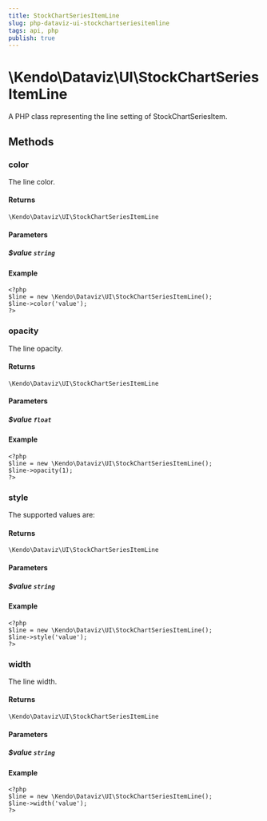 ```yaml
---
title: StockChartSeriesItemLine
slug: php-dataviz-ui-stockchartseriesitemline
tags: api, php
publish: true
---
```


# \Kendo\Dataviz\UI\StockChartSeriesItemLine

A PHP class representing the line setting of StockChartSeriesItem.


## Methods

### color
The line color.

#### Returns
`\Kendo\Dataviz\UI\StockChartSeriesItemLine`

#### Parameters

##### $value `string`



#### Example 
    <?php
    $line = new \Kendo\Dataviz\UI\StockChartSeriesItemLine();
    $line->color('value');
    ?>

### opacity
The line opacity.

#### Returns
`\Kendo\Dataviz\UI\StockChartSeriesItemLine`

#### Parameters

##### $value `float`



#### Example 
    <?php
    $line = new \Kendo\Dataviz\UI\StockChartSeriesItemLine();
    $line->opacity(1);
    ?>

### style
The supported values are:

#### Returns
`\Kendo\Dataviz\UI\StockChartSeriesItemLine`

#### Parameters

##### $value `string`



#### Example 
    <?php
    $line = new \Kendo\Dataviz\UI\StockChartSeriesItemLine();
    $line->style('value');
    ?>

### width
The line width.

#### Returns
`\Kendo\Dataviz\UI\StockChartSeriesItemLine`

#### Parameters

##### $value `string`



#### Example 
    <?php
    $line = new \Kendo\Dataviz\UI\StockChartSeriesItemLine();
    $line->width('value');
    ?>

